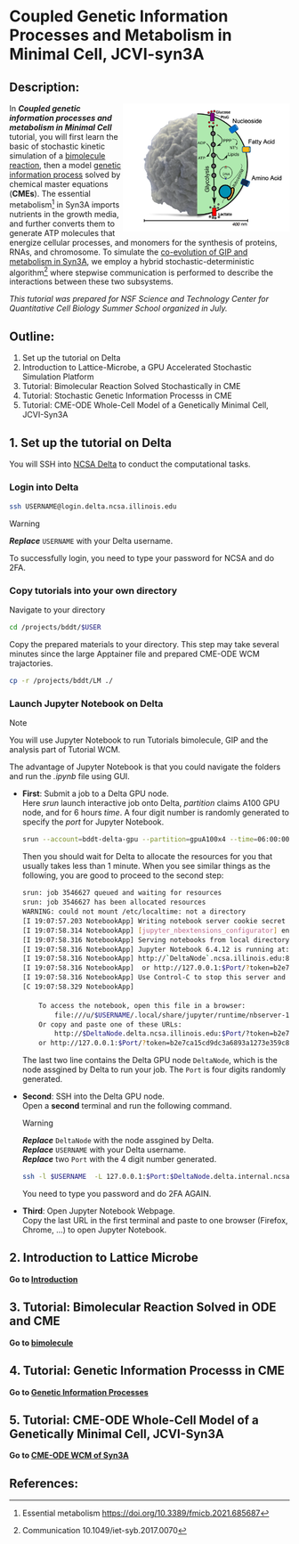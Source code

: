 # Coupled Genetic Information Processes and Metabolism in Minimal Cell, JCVI-syn3A

## Description:

<img align="right" width="300" src="./figs/figs_WCM/syn3A.png">

In ***Coupled genetic information processes and metabolism in Minimal Cell*** tutorial, you will first learn the basic of stochastic kinetic simulation of a [bimolecule reaction](bimolecule/), then a model [genetic information process](GIP/) solved by chemical master equations (**CMEs**). The essential metabolism[^breuer_metabolism] in Syn3A imports nutrients in the growth media, and further converts them to generate ATP molecules that energize cellular processes, and monomers for the synthesis of proteins, RNAs, and chromosome. To simulate the [co-evolution of GIP and metabolism in Syn3A](WCM/), we employ a hybrid stochastic-deterministic algorithm[^bianchi_CMEODE] where stepwise communication is performed to describe the interactions between these two subsystems.

*This tutorial was prepared for NSF Science and Technology Center for Quantitative Cell Biology Summer School organized in July.*

## Outline:

1. Set up the tutorial on Delta
2. Introduction to Lattice-Microbe, a GPU Accelerated Stochastic Simulation Platform
3. Tutorial: Bimolecular Reaction Solved Stochastically in CME
4. Tutorial: Stochastic Genetic Information Processs in CME
5. Tutorial: CME-ODE Whole-Cell Model of a Genetically Minimal Cell, JCVI-Syn3A
   
## 1. Set up the tutorial on Delta

You will SSH into [NCSA Delta](https://docs.ncsa.illinois.edu/systems/delta/en/latest/quick_start.html) to conduct the computational tasks.

### Login into Delta 

```bash
ssh USERNAME@login.delta.ncsa.illinois.edu
```
> [!WARNING]
> ***Replace*** `USERNAME` with your Delta username. 

To successfully login, you need to type your password for NCSA and do 2FA.

###  Copy tutorials into your own directory

Navigate to your directory

```bash
cd /projects/bddt/$USER
```

Copy the prepared materials to your directory. This step may take several minutes since the large Apptainer file and prepared CME-ODE WCM trajactories.

```bash
cp -r /projects/bddt/LM ./
```

### Launch Jupyter Notebook on Delta
>[!NOTE]
>You will use Jupyter Notebook to run Tutorials bimolecule, GIP and the analysis part of Tutorial WCM. 

The advantage of Jupyter Notebook is that you could navigate the folders and run the *.ipynb* file using GUI.

- **First**: Submit a job to a Delta GPU node.  
     Here *srun* launch interactive job onto Delta, *partition* claims A100 GPU node, and for 6 hours *time*. A four digit number is randomly generated to specify the *port* for Jupyter Notebook. 
    ```bash
    srun --account=bddt-delta-gpu --partition=gpuA100x4 --time=06:00:00 --mem=64g --gpus-per-node=1 --tasks-per-node=1 --cpus-per-task=16 --nodes=1 apptainer exec --nv --containall --bind /projects/bddt/$USER/:/workspace /projects/bddt/$USER/LM/LM.sif jupyter-notebook /workspace/ --no-browser --port=$((RANDOM%9000+1000)) --ip=0.0.0.0 --allow-root
    ```  
    Then you should wait for Delta to allocate the resources for you that usually takes less than 1 minute. When you see similar things as the following, you are good to proceed to the second step:
    ```bash
    srun: job 3546627 queued and waiting for resources
    srun: job 3546627 has been allocated resources
    WARNING: could not mount /etc/localtime: not a directory
    [I 19:07:57.203 NotebookApp] Writing notebook server cookie secret to /u/$USER/.local/share/jupyter/runtime/notebook_cookie_secret
    [I 19:07:58.314 NotebookApp] [jupyter_nbextensions_configurator] enabled 0.6.3
    [I 19:07:58.316 NotebookApp] Serving notebooks from local directory: /workspace
    [I 19:07:58.316 NotebookApp] Jupyter Notebook 6.4.12 is running at:
    [I 19:07:58.316 NotebookApp] http://`DeltaNode`.ncsa.illinois.edu:8811/?token=b2e7ca15cd9dc3a6893a1273e359c88869225bc29d66c80c
    [I 19:07:58.316 NotebookApp]  or http://127.0.0.1:$Port/?token=b2e7ca15cd9dc3a6893a1273e359c88869225bc29d66c80c
    [I 19:07:58.316 NotebookApp] Use Control-C to stop this server and shut down all kernels (twice to skip confirmation).
    [C 19:07:58.329 NotebookApp]

        To access the notebook, open this file in a browser:
            file:///u/$USERNAME/.local/share/jupyter/runtime/nbserver-13-open.html
        Or copy and paste one of these URLs:
            http://$DeltaNode.delta.ncsa.illinois.edu:$Port/?token=b2e7ca15cd9dc3a6893a1273e359c88869225bc29d66c80c
        or http://127.0.0.1:$Port/?token=b2e7ca15cd9dc3a6893a1273e359c88869225bc29d66c80c
    ```

    The last two line contains the Delta GPU node `DeltaNode`, which is the node assgined by Delta to run your job. The `Port` is four digits randomly generated.

- **Second**: SSH into the Delta GPU node.  
  Open a **second** terminal and run the following command.
  >[!WARNING]
  >***Replace*** `DeltaNode` with the node assgined by Delta.    
  >***Replace*** `USERNAME` with your Delta username.   
  >***Replace*** two `Port` with the 4 digit number generated.  
    
    ```bash
    ssh -l $USERNAME  -L 127.0.0.1:$Port:$DeltaNode.delta.internal.ncsa.edu:$Port dt-login.delta.ncsa.illinois.edu
    ```

    You need to type you password and do 2FA AGAIN.

- **Third**: Open Jupyter Notebook Webpage.   
  Copy the last URL in the first terminal and paste to one browser (Firefox, Chrome, ...) to open Jupyter Notebook.

## 2. Introduction to Lattice Microbe

**Go to [Introduction](introduction/)**

## 3. Tutorial: Bimolecular Reaction Solved in ODE and CME

**Go to [bimolecule](bimolecule/)**

## 4. Tutorial: Genetic Information Processs in CME

**Go to [Genetic Information Processes](GIP/)**

## 5. Tutorial: CME-ODE Whole-Cell Model of a Genetically Minimal Cell, JCVI-Syn3A

**Go to [CME-ODE WCM of Syn3A](WCM/)**

## References:
[^breuer_metabolism]: Essential metabolism https://doi.org/10.3389/fmicb.2021.685687
[^bianchi_CMEODE]: Communication 10.1049/iet-syb.2017.0070
